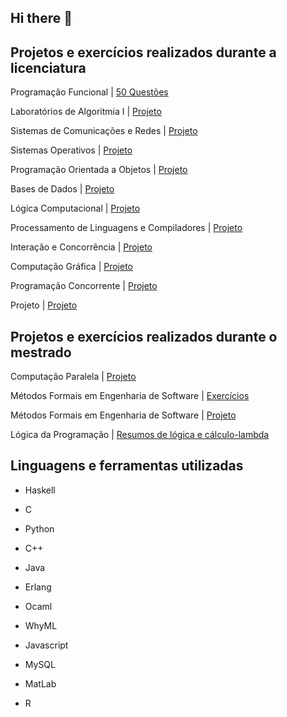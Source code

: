 ## Hi there 👋

## Projetos e exercícios realizados durante a licenciatura
Programação Funcional | [50 Questões](https://github.com/joaosilvapkn/PF-50Questoes)

Laboratórios de Algoritmia I | [Projeto](https://github.com/joaosilvapkn/LA1-Projeto)

Sistemas de Comunicações e Redes | [Projeto](https://github.com/joaosilvapkn/SCR-Projeto)

Sistemas Operativos | [Projeto](https://github.com/joaosilvapkn/SO-PROJETO) 

Programação Orientada a Objetos | [Projeto](https://github.com/joaosilvapkn/POO-PROJETO)

Bases de Dados | [Projeto](https://github.com/joaosilvapkn/BD-PROJETO)

Lógica Computacional | [Projeto](https://github.com/joaosilvapkn/LC-Projeto)

Processamento de Linguagens e Compiladores | [Projeto](https://github.com/joaosilvapkn/PLC-Projeto)

Interação e Concorrência | [Projeto](https://github.com/joaosilvapkn/IC-Projeto)

Computação Gráfica | [Projeto](https://github.com/joaosilvapkn/CG-PROJETO)

Programação Concorrente | [Projeto](https://github.com/joaosilvapkn/PC-PROJETO)

Projeto | [Projeto](https://github.com/joaosilvapkn/Projeto)

## Projetos e exercícios realizados durante o mestrado
Computação Paralela | [Projeto](https://github.com/joaosilvapkn/CP-Projeto)
 
Métodos Formais em Engenharia de Software | [Exercícios](https://github.com/joaosilvapkn/MFES-Exercicios)

Métodos Formais em Engenharia de Software | [Projeto](https://github.com/joaosilvapkn/MFES-Projeto)

Lógica da Programação | [Resumos de lógica e cálculo-lambda](https://github.com/joaosilvapkn/LG-Resumos)

## Linguagens e ferramentas utilizadas
- Haskell
- C

- Python

- C++

- Java

- Erlang

- Ocaml

- WhyML

- Javascript

- MySQL

- MatLab

- R
